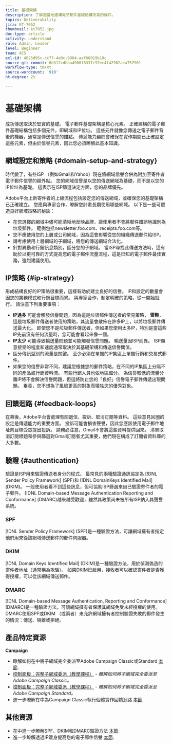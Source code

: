 ```yaml
---
title: 基礎架構
description: 了解適當地建構電子郵件基礎結構所需的條件。
topics: Deliverability
jira: KT-7052
thumbnail: kt7052.jpg
doc-type: article
activity: understand
role: Admin, Leader
level: Beginner
team: ACS
exl-id: 4025d95c-cc77-4e0c-9904-aaf60019b18c
source-git-commit: 6b312cdbba496818337c97ec4f42962aea757901
workflow-type: tm+mt
source-wordcount: '910'
ht-degree: 2%

---
```


# 基礎架構

成功傳送取決於堅實的基礎。 電子郵件基礎架構是核心元素。 正確建構的電子郵件基礎結構包括多個元件，即網域和IP位址。 這些元件就像您傳送之電子郵件背後的機器，通常是傳送信譽的錨點。 傳遞能力顧問會確保在實作期間已正確設定這些元素，但由於信譽元素，因此您必須瞭解此基本知識。

## 網域設定和策略 {#domain-setup-and-strategy}

時代變了，有些ISP （例如Gmail和Yahoo）現在將網域信譽合併為附加至寄件者電子郵件信譽的額外點。 您的網域信譽是以您的傳送網域為基礎，而不是以您的IP位址為基礎。 這表示在ISP篩選決定方面，您的品牌優先。

Adobe平台上新寄件者的上線流程包括設定您的傳送網域，並確保您的基礎架構已正確建立。 您應與專家合作，瞭解您計畫長期使用哪些網域。 以下是一些可塑造良好網域策略的秘訣：

* 在您選擇的網域中儘可能清晰地反映品牌，讓使用者不會將郵件錯誤地識別為垃圾郵件。 範例包括newsletter.foo.com、receipts.foo.com等。
* 您不應使用您的上層或公司網域，因為這會影響從您的組織傳送郵件給ISP。
* 請考慮使用上層網域的子網域，將您的傳送網域合法化。
* 針對異動和行銷訊息類別，區分您的子網域。 當ISP尋找此傳送方法時，這有助於以更可靠的方式提高您的電子郵件流量流程，這是已知的電子郵件最佳實務，強烈建議使用。

## IP策略 {#ip-strategy}

形成結構良好的IP策略很重要，這樣有助於建立良好的信譽。 IP和設定的數量會因您的業務模式和行銷目標而異。 與專家合作，制定明確的策略，從一開始就行。 請注意下列重要事項：

* **IP過多** 可能會觸發信譽問題，因為這是垃圾郵件傳送者的常見策略， **雪鞋**，這是垃圾郵件傳送者使用的策略，其流量會散佈在許多IP上，以將垃圾郵件傳送最大化。 即使您不是垃圾郵件傳送者，但如果您使用太多IP，特別是當這些IP先前沒有任何流量時，您可能會看起來像一個。
* **IP太少** 可能導致輸送量問題並可能觸發信譽問題。 輸送量因ISP而異。 ISP願意接受的程度和速度通常取決於其基礎架構和傳送信譽閾值。
* 區分傳訊型別的流量是關鍵。 至少必須在單獨的IP集區上單獨行銷和交易式郵件。
* 如果您的信譽非常不同，建議您根據您的郵件策略，在不同的IP集區上分隔不同的產品或行銷資料流。 有些行銷人員也依地區細分。 為信譽較低的流量分離IP將不會解決信譽問題，但這將防止您的「良好」信譽電子郵件傳遞出現問題。 畢竟，您不想為了風險更高的對象而犧牲您的優秀對象。

## 回饋迴路 {#feedback-loops}

在幕後，Adobe平台會處理有關退信、投訴、取消訂閱等資料。 這些意見回圈的設定是傳遞能力的重要方面。 投訴可能會損害聲譽，因此您應該使用電子郵件地址向目標受眾提出投訴。 請務必注意，Gmail不會將這些資料提供回來。 清單取消訂閱標題和參與篩選對Gmail訂閱者尤其重要，他們現在構成了訂閱者資料庫的大多數。

## 驗證 {#authentication}

驗證是ISP用來驗證傳送者身分的程式。 最常見的兩種驗證通訊協定為 [!DNL Sender Policy Framework] (SPF)和 [!DNL DomainKeys Identified Mail] (DKIM)。 一般使用者看不到這些訊息，但可協助ISP篩選來自已驗證寄件者的電子郵件。 [!DNL Domain-based Message Authentication Reporting and Conformance] (DMARC)越來越受歡迎，雖然其政策尚未被所有ISP納入其聲譽系統。

### SPF

[!DNL Sender Policy Framework] (SPF)是一種驗證方法，可讓網域擁有者指定他們用來從該網域傳送郵件的郵件伺服器。

### DKIM

[!DNL Domain Keys Identified Mail] (DKIM)是一種驗證方法，用於偵測偽造的寄件者地址（通常稱為欺騙）。 如果DKIM已啟用，接收者可以確認寄件者是否獲得授權，可以從該網域傳送郵件。

### DMARC

[!DNL Domain-based Message Authentication, Reporting and Conformance] (DMARC)是一種驗證方法，可讓網域擁有者保護其網域免受未經授權的使用。 DMARC使用SPF或DKIM （或兩者）來允許網域擁有者控制驗證失敗的郵件發生的情況：傳送、隔離或拒絕。

## 產品特定資源

**Campaign**

* 瞭解如何在中將子網域完全委派至Adobe Campaign Classic或Standard [本節](/help/additional-resources/ac-domain-name-setup.md).
* [控制面板：完整子網域委派（教學課程）](https://experienceleague.adobe.com/docs/campaign-classic-learn/control-panel/subdomains-and-certificates/subdomain-delegation.html) - *瞭解如何將子網域完全委派至Adobe Campaign Classic。*
* [控制面板：完整子網域委派（教學課程）](https://experienceleague.adobe.com/docs/campaign-standard-learn/control-panel/subdomains-and-certificates/subdomain-delegation.html) - *瞭解如何將子網域完全委派至Adobe Campaign Standard。*
* 進一步瞭解在中為Campaign Classic執行個體實作回饋迴路 [本節](/help/additional-resources/acc-technical-recommendations.md#feedback-loop-acc).

## 其他資源

* 在中進一步瞭解SPF、DKIM和DMARC驗證方法 [本節](/help/additional-resources/authentication.md).
* 進一步瞭解透過IP暖身提高您的電子郵件信譽 [本節](/help/additional-resources/increase-reputation-with-ip-warming.md).
